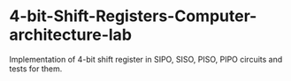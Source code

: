 # 4-bit-Shift-Registers-Computer-architecture-lab
Implementation of 4-bit shift register in SIPO, SISO, PISO, PIPO circuits and tests for them.
